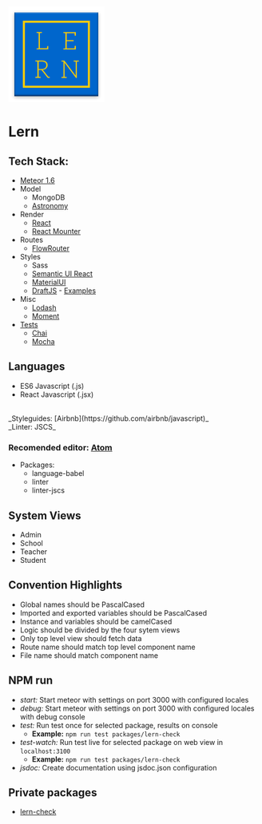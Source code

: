 ![Lern Logo](public/images/icons/mipmap-xxxhdpi/ic_launcher.png)

# Lern

## Tech Stack:
- [Meteor 1.6](https://guide.meteor.com/index.html)
- Model
  - MongoDB
  - [Astronomy](https://jagi.github.io/meteor-astronomy/v2)
- Render
  - [React](https://facebook.github.io/react/)
  - [React Mounter](https://github.com/kadirahq/react-mounter)
- Routes
  - [FlowRouter](https://github.com/kadirahq/flow-router)
- Styles
  - Sass
  - [Semantic UI React](https://react.semantic-ui.com/introduction)
  - [MaterialUI](http://www.material-ui.com)
  - [DraftJS](https://facebook.github.io/draft-js/) - [Examples](http://draftjs-examples.herokuapp.com/)
- Misc
  - [Lodash](https://lodash.com/)
  - [Moment](https://momentjs.com/)
- [Tests](https://guide.meteor.com/testing.html)
  - [Chai](http://chaijs.com/)
  - [Mocha](https://github.com/practicalmeteor/meteor-mocha)

## Languages
- ES6 Javascript (.js)
- React Javascript (.jsx)
<br>
_Styleguides: [Airbnb](https://github.com/airbnb/javascript)_
<br>
_Linter: JSCS_

### Recomended editor: [Atom](https://atom.io/)
- Packages:
  - language-babel
  - linter
  - linter-jscs

## System Views
- Admin
- School
- Teacher
- Student

## Convention Highlights
- Global names should be PascalCased
- Imported and exported variables should be PascalCased
- Instance and variables should be camelCased
- Logic should be divided by the four sytem views
- Only top level view should fetch data
- Route name should match top level component name
- File name should match component name

## NPM run
- _start:_ Start meteor with settings on port 3000 with configured locales
- _debug:_ Start meteor with settings on port 3000 with configured locales with debug console
- _test:_ Run test once for selected package, results on console
  - **Example:** `npm run test packages/lern-check`
- _test-watch:_ Run test live for selected package on web view in `localhost:3100`
  - **Example:** `npm run test packages/lern-check`
- _jsdoc:_ Create documentation using jsdoc.json configuration

## Private packages
- [lern-check](https://lern-edu.github.io/lern/Check.html)
